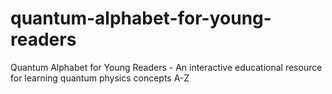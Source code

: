 # quantum-alphabet-for-young-readers
Quantum Alphabet for Young Readers - An interactive educational resource for learning quantum physics concepts A-Z
